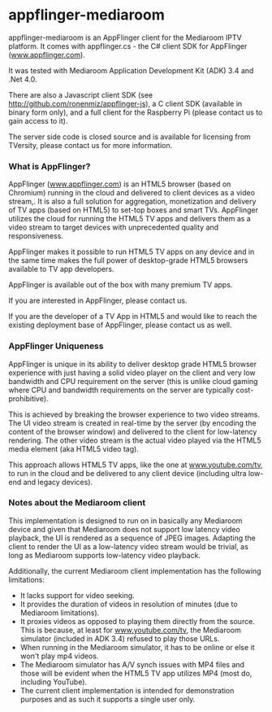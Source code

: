 appflinger-mediaroom
====================

appflinger-mediaroom is an AppFlinger client for the Mediaroom IPTV platform. It comes with appflinger.cs - the C# client SDK for AppFlinger (www.appflinger.com).

It was tested with Mediaroom Application Development Kit (ADK) 3.4 and .Net 4.0.

There are also a Javascript client SDK (see http://github.com/ronenmiz/appflinger-js), a C client SDK (available in binary form only), and a full client for the Raspberry Pi (please contact us to gain access to it). 

The server side code is closed source and is available for licensing from TVersity, please contact us for more information.

### What is AppFlinger?

AppFlinger (www.appflinger.com) is an HTML5 browser (based on Chromium) running in the cloud and delivered to client devices as a video stream,. It is also a full solution for aggregation, monetization and delivery of TV apps (based on HTML5) to set-top boxes and smart TVs. AppFlinger utilizes the cloud for running the HTML5 TV apps and delivers them as a video stream to target devices with unprecedented quality and responsiveness.

AppFlinger makes it possible to run HTML5 TV apps on any device and in the same time makes the full power of desktop-grade HTML5 browsers available to TV app developers.

AppFlinger is available out of the box with many premium TV apps.

If you are interested in AppFlinger, please contact us.

If you are the developer of a TV App in HTML5 and would like to reach the existing deployment base of AppFlinger, please contact us as well.

### AppFlinger Uniqueness

AppFlinger is unique in its ability to deliver desktop grade HTML5 browser experience with just having a solid video player on the client and very low bandwidth and CPU requirement on the server (this is unlike cloud gaming where CPU and bandwidth requirements on the server are typically cost-prohibitive).

This is achieved by breaking the browser experience to two video streams. The UI video stream is created in real-time by the server (by encoding the content of the browser window) and delivered to the client for low-latency rendering. The other video stream is the actual video played via the HTML5 media element (aka HTML5 video tag).

This approach allows HTML5 TV apps, like the one at www.youtube.com/tv, to run in the cloud and be delivered to any client device (including ultra low-end and legacy devices).

### Notes about the Mediaroom client

This implementation is designed to run on in basically any Mediaroom device and given that Mediaroom does not support low latency video playback, the UI is rendered as a sequence of JPEG images. Adapting the client to render the UI as a low-latency video stream would be trivial, as long as Mediaroom supports low-latency video playback.

Additionally, the current Mediaroom client implementation has the following limitations:
- It lacks support for video seeking.
- It provides the duration of videos in resolution of minutes (due to Mediaroom limitations).
- It proxies videos as opposed to playing them directly from the source. This is because, at least for www.youtube.com/tv, the Mediaroom simulator (included in ADK 3.4) refused to play those URLs.
- When running in the Mediaroom simulator, it has to be online or else it won't play mp4 videos.
- The Mediaroom simulator has A/V synch issues with MP4 files and those will be evident when the HTML5 TV app utilizes MP4 (most do, including YouTube).
- The current client implementation is intended for demonstration purposes and as such it supports a single user only.
